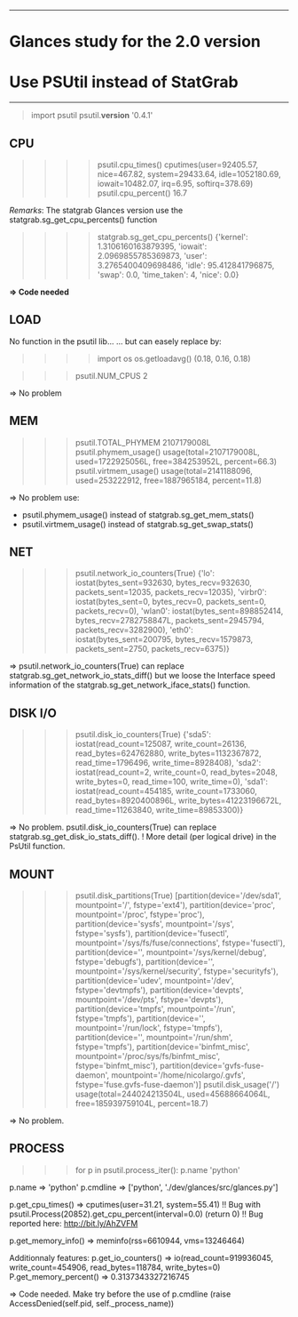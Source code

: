 
***

# Glances study for the 2.0 version
#  Use PSUtil instead of StatGrab

***

> import psutil
> psutil.__version__
> '0.4.1'

## CPU

> >>> psutil.cpu_times()
> cputimes(user=92405.57, nice=467.82, system=29433.64, idle=1052180.69, iowait=10482.07, irq=6.95, softirq=378.69)
> >>> psutil.cpu_percent()
> 16.7

_Remarks_: The statgrab Glances version use the statgrab.sg_get_cpu_percents() function

> >>> statgrab.sg_get_cpu_percents()
> {'kernel': 1.3106160163879395, 'iowait': 2.0969855785369873, 'user': 3.2765400409698486, 'idle': 95.412841796875, 'swap': 0.0, 'time_taken': 4, 'nice': 0.0}

**=> Code needed**

## LOAD 

No function in the psutil lib...
... but can easely replace by:

> >>> import os
> >>> os.getloadavg()
> (0.18, 0.16, 0.18)

>>> psutil.NUM_CPUS
2

=> No problem

MEM
---
>>> psutil.TOTAL_PHYMEM
2107179008L
>>> psutil.phymem_usage()
usage(total=2107179008L, used=1722925056L, free=384253952L, percent=66.3)
>>> psutil.virtmem_usage()
usage(total=2141188096, used=253222912, free=1887965184, percent=11.8)

=> No problem use:
- psutil.phymem_usage() instead of statgrab.sg_get_mem_stats()
- psutil.virtmem_usage() instead of statgrab.sg_get_swap_stats()

NET
---

>>> psutil.network_io_counters(True)
{'lo': iostat(bytes_sent=932630, bytes_recv=932630, packets_sent=12035, packets_recv=12035), 'virbr0': iostat(bytes_sent=0, bytes_recv=0, packets_sent=0, packets_recv=0), 'wlan0': iostat(bytes_sent=898852414, bytes_recv=2782758847L, packets_sent=2945794, packets_recv=3282900), 'eth0': iostat(bytes_sent=200795, bytes_recv=1579873, packets_sent=2750, packets_recv=6375)}

=> psutil.network_io_counters(True) can replace statgrab.sg_get_network_io_stats_diff() but we loose the Interface speed information of the statgrab.sg_get_network_iface_stats() function.

DISK I/O
--------

>>> psutil.disk_io_counters(True)
{'sda5': iostat(read_count=125087, write_count=26136, read_bytes=624762880, write_bytes=1132367872, read_time=1796496, write_time=8928408), 'sda2': iostat(read_count=2, write_count=0, read_bytes=2048, write_bytes=0, read_time=100, write_time=0), 'sda1': iostat(read_count=454185, write_count=1733060, read_bytes=8920400896L, write_bytes=41223196672L, read_time=11263840, write_time=89853300)}

=> No problem. psutil.disk_io_counters(True) can replace statgrab.sg_get_disk_io_stats_diff(). 
! More detail (per logical drive) in the PsUtil function.

MOUNT
-----

>>> psutil.disk_partitions(True)
[partition(device='/dev/sda1', mountpoint='/', fstype='ext4'), partition(device='proc', mountpoint='/proc', fstype='proc'), partition(device='sysfs', mountpoint='/sys', fstype='sysfs'), partition(device='fusectl', mountpoint='/sys/fs/fuse/connections', fstype='fusectl'), partition(device='', mountpoint='/sys/kernel/debug', fstype='debugfs'), partition(device='', mountpoint='/sys/kernel/security', fstype='securityfs'), partition(device='udev', mountpoint='/dev', fstype='devtmpfs'), partition(device='devpts', mountpoint='/dev/pts', fstype='devpts'), partition(device='tmpfs', mountpoint='/run', fstype='tmpfs'), partition(device='', mountpoint='/run/lock', fstype='tmpfs'), partition(device='', mountpoint='/run/shm', fstype='tmpfs'), partition(device='binfmt_misc', mountpoint='/proc/sys/fs/binfmt_misc', fstype='binfmt_misc'), partition(device='gvfs-fuse-daemon', mountpoint='/home/nicolargo/.gvfs', fstype='fuse.gvfs-fuse-daemon')]
>>> psutil.disk_usage('/')
usage(total=244024213504L, used=45688664064L, free=185939759104L, percent=18.7)

=> No problem.

PROCESS
-------

>>> for p in psutil.process_iter():
	p.name
'python'

p.name 			=> 'python'
p.cmdline 		=> ['python', './dev/glances/src/glances.py']

p.get_cpu_times() 	=> cputimes(user=31.21, system=55.41)
!! Bug with psutil.Process(20852).get_cpu_percent(interval=0.0) (return 0)
!! Bug reported here: http://bit.ly/AhZVFM

p.get_memory_info()	=> meminfo(rss=6610944, vms=13246464)

Additionnaly features:
p.get_io_counters() 	=> io(read_count=919936045, write_count=454906, read_bytes=118784, write_bytes=0)
P.get_memory_percent()	=> 0.3137343327216745

=> Code needed.
Make try before the use of p.cmdline (raise AccessDenied(self.pid, self._process_name))

